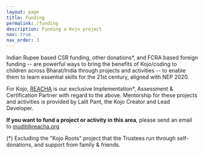 ```yaml
---
layout: page
title: Funding
permalink: /funding
description: Funding a Kojo project
nav: true
nav_order: 3
---
```


Indian Rupee based CSR funding, other donations*, and FCRA based foreign funding -- are powerful ways to bring the benefits of Kojo/coding to children across Bharat/India through projects and activities -- to enable them to learn essential skills for the 21st century, aligned with NEP 2020.

For Kojo, [REACHA](https://www.reacha.org) is our exclusive Implementation*, Assessment & Certification Partner with regard to the above. Mentorship for these projects and activities is provided by Lalit Pant, the Kojo Creator and Lead Developer.

**If you want to fund a project or activity in this area**, please send an email to mudit@reacha.org

(*) Excluding the "Kojo Roots" project that the Trustees run through self-donations, and support from family & friends.
